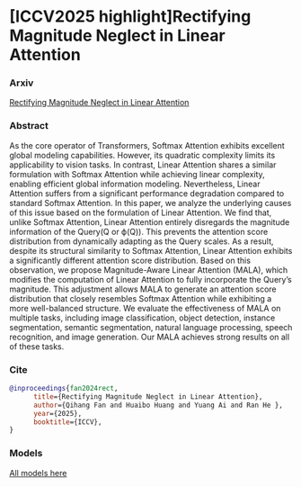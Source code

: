# [ICCV2025 highlight]Rectifying Magnitude Neglect in Linear Attention

### Arxiv
[Rectifying Magnitude Neglect in Linear Attention](https://arxiv.org/abs/2507.00698)

### Abstract
As the core operator of Transformers, Softmax Attention exhibits excellent global modeling capabilities. However, its quadratic complexity limits its applicability to vision tasks. In contrast, Linear Attention shares a similar formulation with Softmax Attention while achieving linear complexity, enabling efficient global information modeling. Nevertheless, Linear Attention suffers from a significant performance degradation compared to standard Softmax Attention. In this paper, we analyze the underlying causes of this issue based on the formulation of Linear Attention. We find that, unlike Softmax Attention, Linear Attention entirely disregards the magnitude information of the Query(Q or ϕ(Q)). This prevents the attention score distribution from dynamically adapting as the Query scales. As a result, despite its structural similarity to Softmax Attention, Linear Attention exhibits a significantly different attention score distribution. Based on this observation, we propose Magnitude-Aware Linear Attention (MALA), which modifies the computation of Linear Attention to fully incorporate the Query’s magnitude. This adjustment allows MALA to generate an attention score distribution that closely resembles Softmax Attention while exhibiting a more well-balanced structure. We evaluate the effectiveness of MALA on multiple tasks, including image classification, object detection, instance segmentation, semantic segmentation, natural language processing, speech recognition, and image generation. Our MALA achieves strong results on all of these tasks.

### Cite
```bibtex
@inproceedings{fan2024rect,
      title={Rectifying Magnitude Neglect in Linear Attention},
      author={Qihang Fan and Huaibo Huang and Yuang Ai and Ran He },
      year={2025},
      booktitle={ICCV},
}
```

### Models

[All models here](https://huggingface.co/aldjalkdf/MAViT/tree/main)
